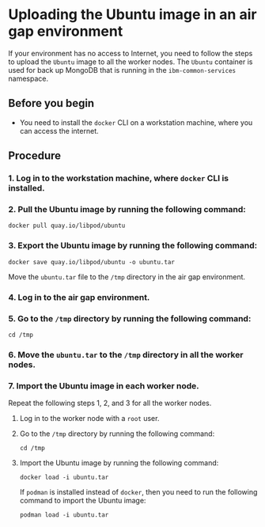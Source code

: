# Uploading the Ubuntu image in an air gap environment

If your environment has no access to Internet, you need to follow the steps to upload the `Ubuntu` image to all the worker nodes. The `Ubuntu` container is used for back up MongoDB that is running in the `ibm-common-services` namespace.

## Before you begin
- You need to install the `docker` CLI on a workstation machine, where you can access the internet.

## Procedure

### 1. Log in to the workstation machine, where `docker` CLI is installed.


### 2. Pull the Ubuntu image by running the following command:

```
docker pull quay.io/libpod/ubuntu
```

### 3. Export the Ubuntu image by running the following command:

```
docker save quay.io/libpod/ubuntu -o ubuntu.tar
```

Move the `ubuntu.tar` file to the `/tmp` directory in the air gap environment. 

### 4. Log in to the air gap environment.

### 5. Go to the `/tmp` directory by running the following command:

```
cd /tmp
```

### 6. Move the `ubuntu.tar` to the `/tmp` directory in all the worker nodes.

### 7. Import the Ubuntu image in each worker node.

  Repeat the following steps 1, 2, and 3 for all the worker nodes.

  1. Log in to the worker node with a `root` user.

  2. Go to the `/tmp` directory by running the following command:

     ```
     cd /tmp
     ```
  3. Import the Ubuntu image by running the following command:

     ```
     docker load -i ubuntu.tar
     ```

     If `podman` is installed instead of `docker`, then you need to run the following command to import the Ubuntu image:

     ```
     podman load -i ubuntu.tar
     ```